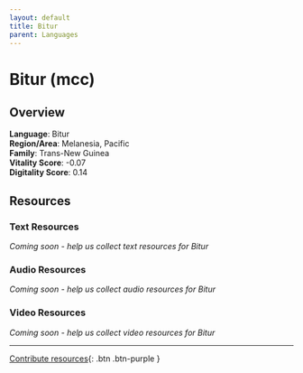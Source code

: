 ```yaml
---
layout: default
title: Bitur
parent: Languages
---
```


# Bitur (mcc)

## Overview

**Language**: Bitur  
**Region/Area**: Melanesia, Pacific  
**Family**: Trans-New Guinea  
**Vitality Score**: -0.07  
**Digitality Score**: 0.14  

## Resources

### Text Resources
*Coming soon - help us collect text resources for Bitur*

### Audio Resources
*Coming soon - help us collect audio resources for Bitur*

### Video Resources
*Coming soon - help us collect video resources for Bitur*

---

[Contribute resources](https://fairtrain.github.io/){: .btn .btn-purple }
